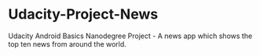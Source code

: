 # Udacity-Project-News
Udacity Android Basics Nanodegree Project - A news app which shows the top ten news from around the world.
